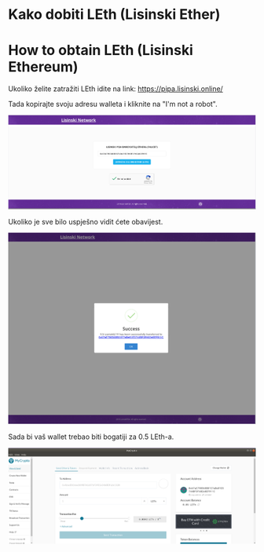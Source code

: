 # Kako dobiti LEth (Lisinski Ether)

# How to obtain LEth (Lisinski Ethereum)

Ukoliko želite zatražiti LEth idite na link:
https://pipa.lisinski.online/

Tada kopirajte svoju adresu walleta i kliknite na "I'm not a robot".

![](../images/leth_request.png)

Ukoliko je sve bilo uspješno vidit ćete obavijest.

![](../images/success.png)

Sada bi vaš wallet trebao biti bogatiji za 0.5 LEth-a.

![](../images/final.png)